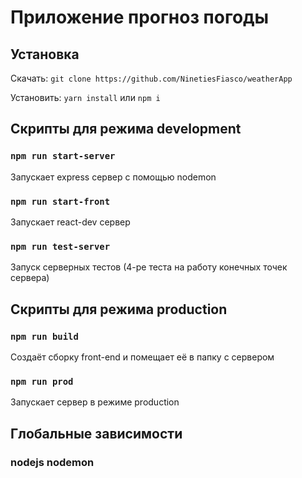 # Приложение прогноз погоды

## Установка

Скачать: `git clone https://github.com/NinetiesFiasco/weatherApp`

Установить: `yarn install` или `npm i`

## Скрипты для режима development

### `npm run start-server`

Запускает express сервер с помощью nodemon

### `npm run start-front`

Запускает react-dev сервер

### `npm run test-server`

Запуск серверных тестов (4-ре теста на работу конечных точек сервера)

## Скрипты для режима production

### `npm run build`

Создаёт сборку front-end и помещает её в папку с сервером

### `npm run prod`

Запускает сервер в режиме production 

## Глобальные зависимости

### nodejs nodemon
